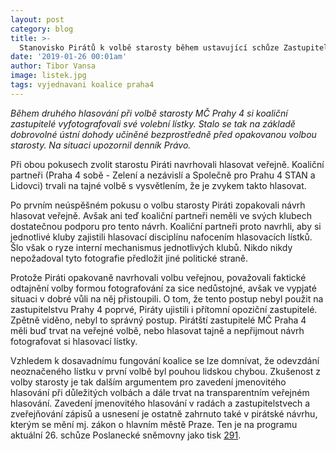 ```yaml
---
layout: post
category: blog
title: >-  
  Stanovisko Pirátů k volbě starosty během ustavující schůze Zastupitelstva MČ Praha 4
date: '2019-01-26 00:01am'
author: Tibor Vansa
image: listek.jpg
tags: vyjednavani koalice praha4 
---
```


<i> Během druhého hlasování při volbě starosty MČ Prahy 4 si koaliční zastupitelé vyfotografovali své volební lístky. Stalo se tak na základě dobrovolné ústní dohody učiněné bezprostředně před opakovanou volbou starosty. Na situaci upozornil denník Právo. 
 </i>

Při obou pokusech zvolit starostu Piráti navrhovali hlasovat veřejně. Koaliční partneři (Praha 4 sobě - Zelení a nezávislí a Společně pro Prahu 4 STAN a Lidovci) trvali na tajné volbě s vysvětlením, že je zvykem takto hlasovat. 

Po prvním neúspěšném pokusu o volbu starosty Piráti zopakovali návrh hlasovat veřejně. Avšak ani teď koaliční partneři neměli ve svých klubech dostatečnou podporu pro tento návrh. Koaliční partneři proto navrhli, aby si jednotlivé kluby zajistili hlasovací disciplínu nafocením hlasovacích lístků. Šlo však o ryze interní mechanismus jednotlivých klubů. Nikdo nikdy nepožadoval tyto fotografie předložit jiné politické straně. 

Protože Piráti opakovaně navrhovali volbu veřejnou, považovali faktické odtajnění volby formou fotografování za sice nedůstojné, avšak ve vypjaté situaci v dobré vůli na něj přistoupili. O tom, že tento postup nebyl použit na zastupitelstvu Prahy 4 poprvé, Piráty ujistili i přítomní opoziční zastupitelé. Zpětně viděno, nebyl to správný postup. Pirátští zastupitelé MČ Praha 4 měli buď trvat na veřejné volbě, nebo hlasovat tajně a nepřijmout návrh fotografovat si hlasovací lístky.

Vzhledem k dosavadnímu fungování koalice se lze domnívat, že odevzdání neoznačeného lístku v první volbě byl pouhou lidskou chybou. Zkušenost z volby starosty je tak dalším argumentem pro zavedení jmenovitého hlasování při důležitých volbách a dále trvat na transparentním veřejném hlasování. Zavedení jmenovitého hlasování v radách a zastupitelstvech a zveřejňování zápisů a usnesení je ostatně zahrnuto také v pirátské návrhu, kterým se mění mj. zákon o hlavním městě Praze. Ten je na programu aktuální 26. schůze Poslanecké sněmovny jako tisk [291](http://www.psp.cz/sqw/tisky.sqw?O=8&T=291).




 



